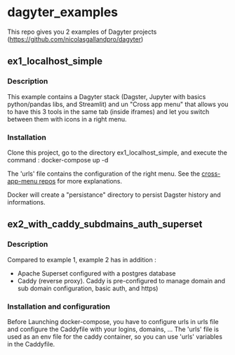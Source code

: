# dagyter_examples

This repo gives you 2 examples of Dagyter projects (https://github.com/nicolasgallandpro/dagyter)

## ex1_localhost_simple
### Description
This example contains a Dagyter stack (Dagster, Jupyter with basics python/pandas libs, and Streamlit) and un "Cross app menu" that allows you to have this 3 tools in the same tab (inside iframes) and let you switch between them with icons in a right menu.

### Installation
Clone this project, go to the directory ex1_localhost_simple, and execute the command :
docker-compose up -d

The 'urls' file contains the configuration of the right menu. See the [cross-app-menu repos](https://github.com/nicolasgallandpro/cross-app-menu) for more explanations.

Docker will create a "persistance" directory to persist Dagster history and informations.


## ex2_with_caddy_subdmains_auth_superset
### Description
Compared to example 1, example 2 has in addition :
- Apache Superset configured with a postgres database
- Caddy (reverse proxy). Caddy is pre-configured to manage domain and sub domain configuration, basic auth, and https)

### Installation and configuration
Before Launching docker-compose, you have to configure urls in urls file and configure the Caddyfile with your logins, domains, ...
The 'urls' file is used as an env file for the caddy container, so you can use 'urls' variables in the Caddyfile.

